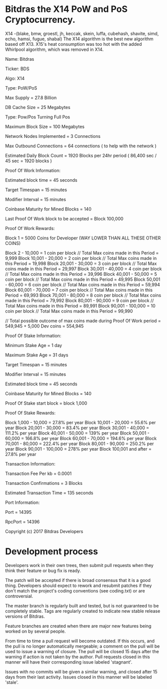 Bitdras the X14 PoW and PoS Cryptocurrency.
===========================================

X14 -(blake, bmw, groestl, jh, keccak, skein, luffa, cubehash, shavite, simd, echo, hamsi, fugue, shabal)
The X14 algorithm is the best new algorithm based off X13. X15's heat consumption was too hot with the added Whirlpool algorithm, which was removed in X14.

Name: Bitdras

Ticker: BDS

Algo: X14

Type: PoW/PoS


Max Supply = 27.8 Billion

DB Cache Size = 25 Megabytes

Type: Pow/Pos Turning Full Pos

Maximum Block Size = 100 Megabytes

Network Nodes Implemented = 3 Connections

Max Outbound Connections = 64 connections ( to help with the network )

Estimated Daily Block Count = 1920 Blocks per 24hr period ( 86,400 sec / 45 sec = 1920 blocks )



Proof Of Work Information:

Estimated block time = 45 seconds

Target Timespan = 15 minutes

Modifier Interval = 15 minutes

Coinbase Maturity for Mined Blocks = 140

Last Proof Of Work block to be accepted = Block 100,000


Proof Of Work Rewards:

Block 1 = 5000 Coins for Developer (WAY LOWER THAN ALL THESE OTHER COINS)

Block 2 - 10,000 = 1 coin per block  // Total Max coins made in this Period = 9,999
Block 10,001 - 20,000 = 2 coin per block // Total Max coins made in this Period = 19,998
Block 20,001 - 30,000 = 3 coin per block // Total Max coins made in this Period = 29,997
Block 30,001 - 40,000 = 4 coin per block // Total Max coins made in this Period = 39,996
Block 40,001 - 50,000 = 5 coin per block // Total Max coins made in this Period = 49,995
Block 50,001 - 60,000 = 6 coin per block // Total Max coins made in this Period = 59,994
Block 60,001 - 70,000 = 7 coin per block // Total Max coins made in this Period = 69,993
Block 70,001 - 80,000 = 8 coin per block // Total Max coins made in this Period = 79,992
Block 80,001 - 90,000 = 9 coin per block // Total Max coins made in this Period = 89,991
Block 90,001 - 100,000 = 10 coin per block // Total Max coins made in this Period = 99,990

// Total possible outcome of max coins made during Proof Of Work period = 549,945 + 5,000 Dev coins = 554,945


Proof Of Stake Information:

Minimum Stake Age = 1 day

Maximum Stake Age = 31 days

Target Timespan = 15 minutes

Modifier Interval = 15 minutes

Estimated block time = 45 seconds

Coinbase Maturity for Mined Blocks = 140

Proof Of Stake start block = block 1,000


Proof Of Stake Rewards: 

Block 1,000 - 10,000 = 27.8% per year
Block 10,001 - 20,000 = 55.6% per year
Block 20,001 - 30,000 = 83.4% per year
Block 30,001 - 40,000 = 111.2% per year
Block 40,001 - 50,000 = 139% per year
Block 50,001 - 60,000 = 166.8% per year
Block 60,001 - 70,000 = 194.6% per year
Block 70,001 - 80,000 = 222.4% per year
Block 80,001 - 90,000 = 250.2% per year
Block 90,001 - 100,000 = 278% per year
Block 100,001 and after = 27.8% per year


Transaction Information:

Transaction Fee Per kb = 0.0001

Transaction Confirmations = 3 Blocks

Estimated Transaction Time = 135 seconds


Port Information:

Port = 14395

RpcPort = 14396



Copyright (c) 2017 Bitdras Developers



Development process
===========================

Developers work in their own trees, then submit pull requests when
they think their feature or bug fix is ready.

The patch will be accepted if there is broad consensus that it is a
good thing.  Developers should expect to rework and resubmit patches
if they don't match the project's coding conventions (see coding.txt)
or are controversial.

The master branch is regularly built and tested, but is not guaranteed
to be completely stable. Tags are regularly created to indicate new
stable release versions of Bitdras.

Feature branches are created when there are major new features being
worked on by several people.

From time to time a pull request will become outdated. If this occurs, and
the pull is no longer automatically mergeable; a comment on the pull will
be used to issue a warning of closure. The pull will be closed 15 days
after the warning if action is not taken by the author. Pull requests closed
in this manner will have their corresponding issue labeled 'stagnant'.

Issues with no commits will be given a similar warning, and closed after
15 days from their last activity. Issues closed in this manner will be 
labeled 'stale'.

